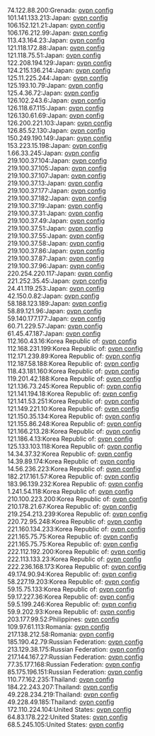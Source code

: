 74.122.88.200:Grenada: [ovpn config](vpn/74_122_88_200.ovpn)  
101.141.133.213:Japan: [ovpn config](vpn/101_141_133_213.ovpn)  
106.152.121.21:Japan: [ovpn config](vpn/106_152_121_21.ovpn)  
106.176.212.99:Japan: [ovpn config](vpn/106_176_212_99.ovpn)  
113.43.164.23:Japan: [ovpn config](vpn/113_43_164_23.ovpn)  
121.118.172.88:Japan: [ovpn config](vpn/121_118_172_88.ovpn)  
121.118.75.51:Japan: [ovpn config](vpn/121_118_75_51.ovpn)  
122.208.194.129:Japan: [ovpn config](vpn/122_208_194_129.ovpn)  
124.215.136.214:Japan: [ovpn config](vpn/124_215_136_214.ovpn)  
125.11.225.244:Japan: [ovpn config](vpn/125_11_225_244.ovpn)  
125.193.10.79:Japan: [ovpn config](vpn/125_193_10_79.ovpn)  
125.4.36.72:Japan: [ovpn config](vpn/125_4_36_72.ovpn)  
126.102.243.6:Japan: [ovpn config](vpn/126_102_243_6.ovpn)  
126.118.67.115:Japan: [ovpn config](vpn/126_118_67_115.ovpn)  
126.130.61.69:Japan: [ovpn config](vpn/126_130_61_69.ovpn)  
126.200.221.103:Japan: [ovpn config](vpn/126_200_221_103.ovpn)  
126.85.52.130:Japan: [ovpn config](vpn/126_85_52_130.ovpn)  
150.249.190.149:Japan: [ovpn config](vpn/150_249_190_149.ovpn)  
153.223.15.198:Japan: [ovpn config](vpn/153_223_15_198.ovpn)  
1.66.33.245:Japan: [ovpn config](vpn/1_66_33_245.ovpn)  
219.100.37.104:Japan: [ovpn config](vpn/219_100_37_104.ovpn)  
219.100.37.105:Japan: [ovpn config](vpn/219_100_37_105.ovpn)  
219.100.37.107:Japan: [ovpn config](vpn/219_100_37_107.ovpn)  
219.100.37.13:Japan: [ovpn config](vpn/219_100_37_13.ovpn)  
219.100.37.177:Japan: [ovpn config](vpn/219_100_37_177.ovpn)  
219.100.37.182:Japan: [ovpn config](vpn/219_100_37_182.ovpn)  
219.100.37.19:Japan: [ovpn config](vpn/219_100_37_19.ovpn)  
219.100.37.31:Japan: [ovpn config](vpn/219_100_37_31.ovpn)  
219.100.37.49:Japan: [ovpn config](vpn/219_100_37_49.ovpn)  
219.100.37.51:Japan: [ovpn config](vpn/219_100_37_51.ovpn)  
219.100.37.55:Japan: [ovpn config](vpn/219_100_37_55.ovpn)  
219.100.37.58:Japan: [ovpn config](vpn/219_100_37_58.ovpn)  
219.100.37.86:Japan: [ovpn config](vpn/219_100_37_86.ovpn)  
219.100.37.87:Japan: [ovpn config](vpn/219_100_37_87.ovpn)  
219.100.37.96:Japan: [ovpn config](vpn/219_100_37_96.ovpn)  
220.254.220.117:Japan: [ovpn config](vpn/220_254_220_117.ovpn)  
221.252.35.45:Japan: [ovpn config](vpn/221_252_35_45.ovpn)  
24.41.119.253:Japan: [ovpn config](vpn/24_41_119_253.ovpn)  
42.150.0.82:Japan: [ovpn config](vpn/42_150_0_82.ovpn)  
58.188.123.189:Japan: [ovpn config](vpn/58_188_123_189.ovpn)  
58.89.121.96:Japan: [ovpn config](vpn/58_89_121_96.ovpn)  
59.140.177.177:Japan: [ovpn config](vpn/59_140_177_177.ovpn)  
60.71.229.57:Japan: [ovpn config](vpn/60_71_229_57.ovpn)  
61.45.47.187:Japan: [ovpn config](vpn/61_45_47_187.ovpn)  
112.160.43.16:Korea Republic of: [ovpn config](vpn/112_160_43_16.ovpn)  
112.168.231.199:Korea Republic of: [ovpn config](vpn/112_168_231_199.ovpn)  
112.171.239.89:Korea Republic of: [ovpn config](vpn/112_171_239_89.ovpn)  
112.187.58.188:Korea Republic of: [ovpn config](vpn/112_187_58_188.ovpn)  
118.43.181.160:Korea Republic of: [ovpn config](vpn/118_43_181_160.ovpn)  
119.201.42.188:Korea Republic of: [ovpn config](vpn/119_201_42_188.ovpn)  
121.136.73.245:Korea Republic of: [ovpn config](vpn/121_136_73_245.ovpn)  
121.141.194.18:Korea Republic of: [ovpn config](vpn/121_141_194_18.ovpn)  
121.141.53.251:Korea Republic of: [ovpn config](vpn/121_141_53_251.ovpn)  
121.149.221.10:Korea Republic of: [ovpn config](vpn/121_149_221_10.ovpn)  
121.150.35.134:Korea Republic of: [ovpn config](vpn/121_150_35_134.ovpn)  
121.155.86.248:Korea Republic of: [ovpn config](vpn/121_155_86_248.ovpn)  
121.166.213.28:Korea Republic of: [ovpn config](vpn/121_166_213_28.ovpn)  
121.186.4.13:Korea Republic of: [ovpn config](vpn/121_186_4_13.ovpn)  
125.133.103.118:Korea Republic of: [ovpn config](vpn/125_133_103_118.ovpn)  
14.34.37.32:Korea Republic of: [ovpn config](vpn/14_34_37_32.ovpn)  
14.39.89.174:Korea Republic of: [ovpn config](vpn/14_39_89_174.ovpn)  
14.56.236.223:Korea Republic of: [ovpn config](vpn/14_56_236_223.ovpn)  
182.217.161.57:Korea Republic of: [ovpn config](vpn/182_217_161_57.ovpn)  
183.96.139.232:Korea Republic of: [ovpn config](vpn/183_96_139_232.ovpn)  
1.241.54.118:Korea Republic of: [ovpn config](vpn/1_241_54_118.ovpn)  
210.100.223.200:Korea Republic of: [ovpn config](vpn/210_100_223_200.ovpn)  
210.178.21.67:Korea Republic of: [ovpn config](vpn/210_178_21_67.ovpn)  
219.254.213.239:Korea Republic of: [ovpn config](vpn/219_254_213_239.ovpn)  
220.72.95.248:Korea Republic of: [ovpn config](vpn/220_72_95_248.ovpn)  
221.160.134.233:Korea Republic of: [ovpn config](vpn/221_160_134_233.ovpn)  
221.165.75.75:Korea Republic of: [ovpn config](vpn/221_165_75_75.ovpn)  
221.165.75.75:Korea Republic of: [ovpn config](vpn/221_165_75_75.ovpn)  
222.112.192.200:Korea Republic of: [ovpn config](vpn/222_112_192_200.ovpn)  
222.113.133.23:Korea Republic of: [ovpn config](vpn/222_113_133_23.ovpn)  
222.236.168.173:Korea Republic of: [ovpn config](vpn/222_236_168_173.ovpn)  
49.174.90.94:Korea Republic of: [ovpn config](vpn/49_174_90_94.ovpn)  
58.227.19.203:Korea Republic of: [ovpn config](vpn/58_227_19_203.ovpn)  
59.15.75.133:Korea Republic of: [ovpn config](vpn/59_15_75_133.ovpn)  
59.17.227.36:Korea Republic of: [ovpn config](vpn/59_17_227_36.ovpn)  
59.5.199.246:Korea Republic of: [ovpn config](vpn/59_5_199_246.ovpn)  
59.9.202.93:Korea Republic of: [ovpn config](vpn/59_9_202_93.ovpn)  
203.177.99.52:Philippines: [ovpn config](vpn/203_177_99_52.ovpn)  
109.97.61.113:Romania: [ovpn config](vpn/109_97_61_113.ovpn)  
217.138.212.58:Romania: [ovpn config](vpn/217_138_212_58.ovpn)  
185.190.42.79:Russian Federation: [ovpn config](vpn/185_190_42_79.ovpn)  
213.129.38.175:Russian Federation: [ovpn config](vpn/213_129_38_175.ovpn)  
217.144.167.27:Russian Federation: [ovpn config](vpn/217_144_167_27.ovpn)  
77.35.177.168:Russian Federation: [ovpn config](vpn/77_35_177_168.ovpn)  
85.175.196.151:Russian Federation: [ovpn config](vpn/85_175_196_151.ovpn)  
110.77.162.235:Thailand: [ovpn config](vpn/110_77_162_235.ovpn)  
184.22.243.207:Thailand: [ovpn config](vpn/184_22_243_207.ovpn)  
49.228.234.219:Thailand: [ovpn config](vpn/49_228_234_219.ovpn)  
49.228.49.185:Thailand: [ovpn config](vpn/49_228_49_185.ovpn)  
172.110.224.104:United States: [ovpn config](vpn/172_110_224_104.ovpn)  
64.83.178.222:United States: [ovpn config](vpn/64_83_178_222.ovpn)  
68.5.245.105:United States: [ovpn config](vpn/68_5_245_105.ovpn)  
